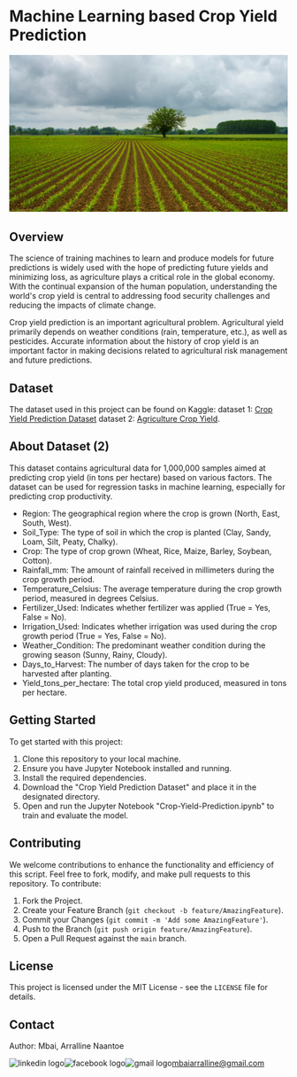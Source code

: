 # Machine Learning based Crop Yield Prediction
<p align="center">
  <img src="Crop-Yield.png?raw=true" alt="earthml Logo">
</p>

## Overview
The science of training machines to learn and produce models for future predictions is widely used with the hope of predicting future yields and minimizing loss, as agriculture plays a critical role in the global economy. With the continual expansion of the human population, understanding the world's crop yield is central to addressing food security challenges and reducing the impacts of climate change.

Crop yield prediction is an important agricultural problem. Agricultural yield primarily depends on weather conditions (rain, temperature, etc.), as well as pesticides. Accurate information about the history of crop yield is an important factor in making decisions related to agricultural risk management and future predictions.

## Dataset
The dataset used in this project can be found on Kaggle: 
dataset 1: [Crop Yield Prediction Dataset](https://www.kaggle.com/datasets/patelris/crop-yield-prediction-dataset)
dataset 2: [Agriculture Crop Yield](https://www.kaggle.com/datasets/samuelotiattakorah/agriculture-crop-yield). 

## About Dataset (2) 
This dataset contains agricultural data for 1,000,000 samples aimed at predicting crop yield (in tons per hectare) based on various factors. The dataset can be used for regression tasks in machine learning, especially for predicting crop productivity.

- Region: The geographical region where the crop is grown (North, East, South, West).
- Soil_Type: The type of soil in which the crop is planted (Clay, Sandy, Loam, Silt, Peaty, Chalky).
- Crop: The type of crop grown (Wheat, Rice, Maize, Barley, Soybean, Cotton).
- Rainfall_mm: The amount of rainfall received in millimeters during the crop growth period.
- Temperature_Celsius: The average temperature during the crop growth period, measured in degrees Celsius.
- Fertilizer_Used: Indicates whether fertilizer was applied (True = Yes, False = No).
- Irrigation_Used: Indicates whether irrigation was used during the crop growth period (True = Yes, False = No).
- Weather_Condition: The predominant weather condition during the growing season (Sunny, Rainy, Cloudy).
- Days_to_Harvest: The number of days taken for the crop to be harvested after planting.
- Yield_tons_per_hectare: The total crop yield produced, measured in tons per hectare.

## Getting Started
To get started with this project:

1. Clone this repository to your local machine.
2. Ensure you have Jupyter Notebook installed and running.
3. Install the required dependencies.
4. Download the "Crop Yield Prediction Dataset" and place it in the designated directory.
5. Open and run the Jupyter Notebook "Crop-Yield-Prediction.ipynb" to train and evaluate the model.
   
## Contributing
We welcome contributions to enhance the functionality and efficiency of this script. Feel free to fork, modify, and make pull requests to this repository. To contribute:

1. Fork the Project.
2. Create your Feature Branch (`git checkout -b feature/AmazingFeature`).
3. Commit your Changes (`git commit -m 'Add some AmazingFeature'`).
4. Push to the Branch (`git push origin feature/AmazingFeature`).
5. Open a Pull Request against the `main` branch.

## License

This project is licensed under the MIT License - see the `LICENSE` file for details.

## Contact

Author: Mbai, Arralline Naantoe

<a href="https://www.linkedin.com/in/mbai-arralline-mnieee-7ba551196/">
    <img align="left" src="https://img.shields.io/static/v1?message=LinkedIn&logo=linkedin&label=&color=0077B5&logoColor=white&labelColor=&style=for-the-badge" height="35" alt="linkedin logo" />
  </a>
 
<a href="https://www.facebook.com/arralline.mbai?mibextid=ZbWKwL">
    <img align="left" src="https://img.shields.io/static/v1?message=Facebook&logo=facebook&label=&color=1877F2&logoColor=white&labelColor=&style=for-the-badge" height="35" alt="facebook logo" />
  </a>

<a href="mailto:mbaiarralline@gmail.com">
    <img align="left" src="https://img.shields.io/static/v1?message=Gmail&logo=gmail&label=&color=D14836&logoColor=white&labelColor=&style=for-the-badge" height="35" alt="gmail logo" /> mbaiarralline@gmail.com
</a> <br/>
